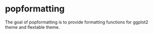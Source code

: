 # popformatting

The goal of popformatting is to provide formatting functions for ggplot2 theme and flextable theme.

